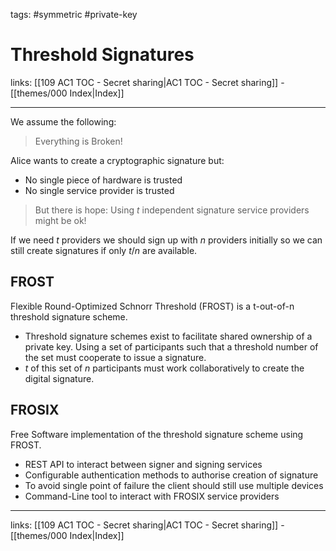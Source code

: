tags: #symmetric #private-key

# Threshold Signatures

links:  [[109 AC1 TOC - Secret sharing|AC1 TOC - Secret sharing]] - [[themes/000 Index|Index]]

---

We assume the following:

> Everything is Broken!

Alice wants to create a cryptographic signature but:
- No single piece of hardware is trusted
- No single service provider is trusted

> But there is hope: Using $t$ independent signature service providers might be ok!

If we need $t$ providers we should sign up with $n$ providers initially so we can still create signatures if only $t/n$ are available.

## FROST

Flexible Round-Optimized Schnorr Threshold (FROST) is a t-out-of-n threshold signature scheme.

- Threshold signature schemes exist to facilitate shared ownership of a private key. Using a set of participants such that a threshold number of the set must cooperate to issue a signature. 
- $t$ of this set of $n$ participants must work collaboratively to create the digital signature.

## FROSIX

Free Software implementation of the threshold signature scheme using FROST.

- REST API to interact between signer and signing services
- Configurable authentication methods to authorise creation of signature
- To avoid single point of failure the client should still use multiple devices
- Command-Line tool to interact with FROSIX service providers

---
links:  [[109 AC1 TOC - Secret sharing|AC1 TOC - Secret sharing]] - [[themes/000 Index|Index]]